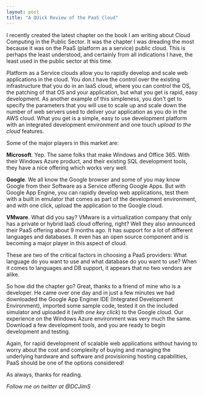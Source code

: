 ```yaml
---
layout: post
title: "A QUick Review of the PaaS Cloud"
---
```


I recently created the latest chapter on the book I am writing about Cloud Computing in the Public Sector.  It was the chapter 
I was dreading the most because it was on the PaaS (platform as a service) public cloud.  This is perhaps the least 
understood, and certainly from all indications I have, the least used in the public sector at this time.

Platform as a Service clouds allow you to rapidly develop and scale web applications in the cloud. You don.t have the control 
over the existing infrastructure that you do in an IaaS cloud, where you can control the OS, the patching of that OS and your 
application, but what you get is rapid, easy development.  As another example of this simpleness, you don't get to specify 
the parameters that you will use to scale up and scale down the number of web servers used to deliver your application as 
you do in the AWS cloud.  What you get is a simple, easy to use development platform with an integrated development environment 
and one touch *upload to the cloud* features.

Some of the major players in this market are:

**Microsoft**.  Yep. The same folks that make Windows and Office 365. With their Windows Azure product, and their existing 
SQL development tools,  they have a nice offering which works very well.

**Google**.  We all know the Google browser and some of you may know Google from their Software as a Service offering Google Apps.
But with Google App Engine, you can rapidly develop web applications, test them with a built in emulator that comes as part 
of the development environment, and with one click, upload the application to the Google cloud.

**VMware**.   What did you say?  VMware is a virtualization company that only has a private or hybrid IaaS cloud offering, 
right? Well they also announced their PaaS offering about 9 months ago.  It has support for a lot of different languages 
and databases. It even has an open source component and is becoming a major player in this aspect of cloud.

These are two of the critical factors in choosing a PaaS providers: What language do you want to use and what database 
do you want to use? When it comes to languages and DB support, it appears that no two vendors are alike.

So how did the chapter go? Great, thanks to a friend of mine who is a developer.  He came over one day and in just a few 
minutes we had downloaded the Google App Enginer IDE (Integrated Development Environment), imported some sample code, tested 
it on the included simulator and uploaded it (*with one key click*) to the Google cloud. Our experience on the Windows 
Azure environment was very much the same. Download a few development tools, and you are ready to begin development and testing.

Again, for rapid development of scalable web applications without having to worry about the cost and complexity of 
buying and managing the underlying hardware and software and provisioning hosting capabilities, PaaS should be one 
of the options considered!

As always, thanks for reading. 

*Follow me on twitter at @DCJimS*
